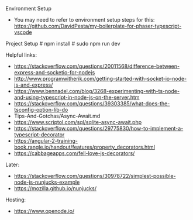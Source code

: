 Environment Setup
- You may need to refer to environment setup steps for this:
  https://github.com/DavidPesta/my-boilerplate-for-phaser-typescript-vscode

Project Setup
\# npm install
\# sudo npm run dev

Helpful links:
- https://stackoverflow.com/questions/20011568/difference-between-express-and-socketio-for-nodejs
- http://www.programwitherik.com/getting-started-with-socket-io-node-js-and-express/
- https://www.bennadel.com/blog/3268-experimenting-with-ts-node-and-using-typescript-in-node-js-on-the-server.htm
- https://stackoverflow.com/questions/39303385/what-does-the-tsconfig-option-lib-do
- Tips-And-Gotchas/Async-Await.md
- https://www.scriptol.com/sql/sqlite-async-await.php
- https://stackoverflow.com/questions/29775830/how-to-implement-a-typescript-decorator
- https://angular-2-training-book.rangle.io/handout/features/property_decorators.html
- https://cabbageapps.com/fell-love-js-decorators/

Later:
- https://stackoverflow.com/questions/30978722/simplest-possible-node-js-nunjucks-example
- https://mozilla.github.io/nunjucks/

Hosting:
- https://www.openode.io/
